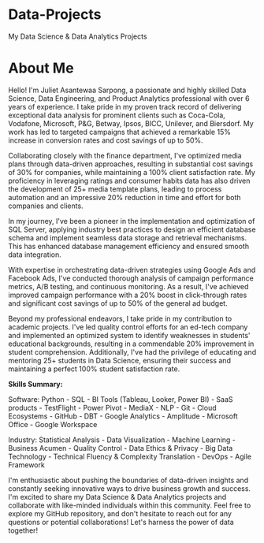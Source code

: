 # Data-Projects
My Data Science & Data Analytics Projects

# About Me

Hello! I'm Juliet Asantewaa Sarpong, a passionate and highly skilled Data Science, Data Engineering, and Product Analytics professional with over 6 years of experience. I take pride in my proven track record of delivering exceptional data analysis for prominent clients such as Coca-Cola, Vodafone, Microsoft, P&G, Betway, Ipsos, BICC, Unilever, and Biersdorf. My work has led to targeted campaigns that achieved a remarkable 15% increase in conversion rates and cost savings of up to 50%.

Collaborating closely with the finance department, I've optimized media plans through data-driven approaches, resulting in substantial cost savings of 30% for companies, while maintaining a 100% client satisfaction rate. My proficiency in leveraging ratings and consumer habits data has also driven the development of 25+ media template plans, leading to process automation and an impressive 20% reduction in time and effort for both companies and clients.

In my journey, I've been a pioneer in the implementation and optimization of SQL Server, applying industry best practices to design an efficient database schema and implement seamless data storage and retrieval mechanisms. This has enhanced database management efficiency and ensured smooth data integration.

With expertise in orchestrating data-driven strategies using Google Ads and Facebook Ads, I've conducted thorough analysis of campaign performance metrics, A/B testing, and continuous monitoring. As a result, I've achieved improved campaign performance with a 20% boost in click-through rates and significant cost savings of up to 50% of the general ad budget.

Beyond my professional endeavors, I take pride in my contribution to academic projects. I've led quality control efforts for an ed-tech company and implemented an optimized system to identify weaknesses in students' educational backgrounds, resulting in a commendable 20% improvement in student comprehension. Additionally, I've had the privilege of educating and mentoring 25+ students in Data Science, ensuring their success and maintaining a perfect 100% student satisfaction rate.

**Skills Summary:**

Software: Python - SQL - BI Tools (Tableau, Looker, Power BI) - SaaS products - TestFlight - Power Pivot - MediaX - NLP - Git - Cloud Ecosystems - GitHub - DBT - Google Analytics - Amplitude - Microsoft Office - Google Workspace

Industry: Statistical Analysis - Data Visualization - Machine Learning - Business Acumen - Quality Control - Data Ethics & Privacy - Big Data Technology - Technical Fluency & Complexity Translation - DevOps - Agile Framework

I'm enthusiastic about pushing the boundaries of data-driven insights and constantly seeking innovative ways to drive business growth and success. I'm excited to share my Data Science & Data Analytics projects and collaborate with like-minded individuals within this community. Feel free to explore my GitHub repository, and don't hesitate to reach out for any questions or potential collaborations! Let's harness the power of data together!
